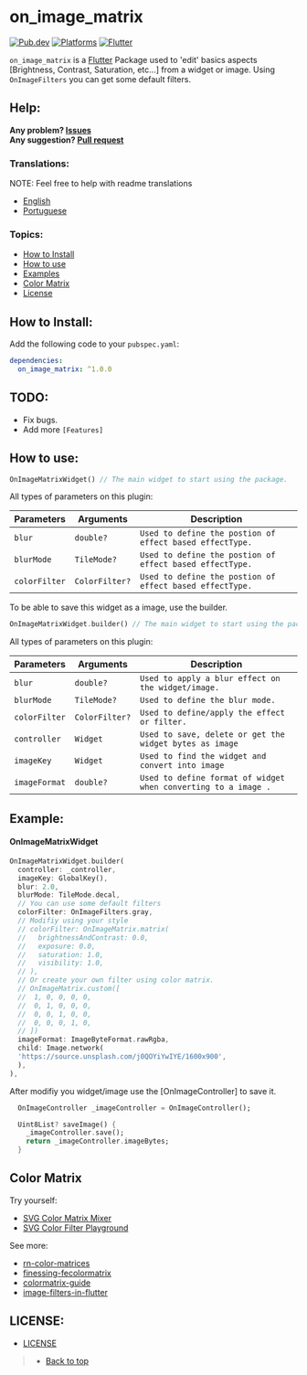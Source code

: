 # on_image_matrix
[![Pub.dev](https://img.shields.io/pub/v/on_image_matrix?color=9cf&label=Pub.dev&style=flat-square)](https://pub.dev/packages/on_image_matrix)
[![Platforms](https://img.shields.io/badge/Platforms-Android%20%7C%20IOS%20%7C%20Web%20%7C%20MacOs%20%7C%20Linux%20%7C%20Windows-9cf?&style=flat-square)](https://www.android.com/)
[![Flutter](https://img.shields.io/badge/Language-Flutter%20%7C%20Null--Safety-9cf?logo=flutter&style=flat-square)](https://www.flutter.dev/)

`on_image_matrix` is a [Flutter](https://flutter.dev/) Package used to 'edit' basics aspects [Brightness, Contrast, Saturation, etc...] from a widget or image. Using `OnImageFilters` you can get some default filters. <br>

## Help:

**Any problem? [Issues](https://github.com/LucasPJS/on_image_matrix/issues)** <br>
**Any suggestion? [Pull request](https://github.com/LucasPJS/on_image_matrix/pulls)**

### Translations:

NOTE: Feel free to help with readme translations

* [English](README.md)
* [Portuguese](README.pt-BR.md)

### Topics:

* [How to Install](#how-to-install)
* [How to use](#how-to-use)
* [Examples](#examples)
* [Color Matrix](#color-matrix)
* [License](#license)

## How to Install:
Add the following code to your `pubspec.yaml`:
```yaml
dependencies:
  on_image_matrix: ^1.0.0
```

## TODO:

* Fix bugs.
* Add more `[Features]`

## How to use:

```dart
OnImageMatrixWidget() // The main widget to start using the package.
```
All types of parameters on this plugin:

|  Parameters  |   Arguments   |   Description   |
|--------------|-----------------|-----------------|
| `blur` | `double?` | `Used to define the postion of effect based effectType.` | <br>
| `blurMode` | `TileMode?` | `Used to define the postion of effect based effectType.` | <br>
| `colorFilter` | `ColorFilter?` | `Used to define the postion of effect based effectType.` | <br>

To be able to save this widget as a image, use the builder.

```dart
OnImageMatrixWidget.builder() // The main widget to start using the package
```
All types of parameters on this plugin:

|  Parameters  |   Arguments   |   Description   |
|--------------|-----------------|-----------------|
| `blur` | `double?` | `Used to apply a blur effect on the widget/image.` | <br>
| `blurMode` | `TileMode?` | `Used to define the blur mode.` | <br>
| `colorFilter` | `ColorFilter?` | `Used to define/apply the effect or filter.` | <br>
| `controller` | `Widget` | `Used to save, delete or get the widget bytes as image` | <br>
| `imageKey` | `Widget` | `Used to find the widget and convert into image` | <br>
| `imageFormat` | `double?` | `Used to define format of widget when converting to a image .` | <br>

## Example:

#### OnImageMatrixWidget
```dart
OnImageMatrixWidget.builder(
  controller: _controller,
  imageKey: GlobalKey(),
  blur: 2.0,
  blurMode: TileMode.decal,
  // You can use some default filters
  colorFilter: OnImageFilters.gray,
  // Modifiy using your style
  // colorFilter: OnImageMatrix.matrix(
  //   brightnessAndContrast: 0.0,
  //   exposure: 0.0,
  //   saturation: 1.0,
  //   visibility: 1.0,
  // ),
  // Or create your own filter using color matrix.
  // OnImageMatrix.custom([
  //  1, 0, 0, 0, 0,
  //  0, 1, 0, 0, 0,
  //  0, 0, 1, 0, 0,
  //  0, 0, 0, 1, 0,
  // ])
  imageFormat: ImageByteFormat.rawRgba,
  child: Image.network(
  'https://source.unsplash.com/j0QOYiYwIYE/1600x900',
  ),
),
```

After modifiy you widget/image use the [OnImageController] to save it.

```dart
  OnImageController _imageController = OnImageController();

  Uint8List? saveImage() {
    _imageController.save();
    return _imageController.imageBytes;
  }
```

## Color Matrix
Try yourself:

* [SVG Color Matrix Mixer](https://fecolormatrix.com/)
* [SVG Color Filter Playground](https://kazzkiq.github.io/svg-color-filter/)

See more:

* [rn-color-matrices](https://github.com/iyegoroff/rn-color-matrices/blob/master/index.ts)
* [finessing-fecolormatrix](https://alistapart.com/article/finessing-fecolormatrix/)
* [colormatrix-guide](https://docs.rainmeter.net/tips/colormatrix-guide/)
* [image-filters-in-flutter](https://retroportalstudio.medium.com/image-filters-in-flutter-no-package-required-6f8cb57ba0b)

## LICENSE:

* [LICENSE](https://github.com/LucasPJS/on_image_matrix/blob/main/LICENSE)

> * [Back to top](#on_image_matrix)
